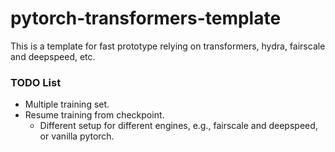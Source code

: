 # pytorch-transformers-template
This is a template for fast prototype relying on transformers, hydra, fairscale and deepspeed, etc.

### TODO List
- Multiple training set.
- Resume training from checkpoint.
  - Different setup for different engines, e.g., fairscale and deepspeed, or vanilla pytorch.
